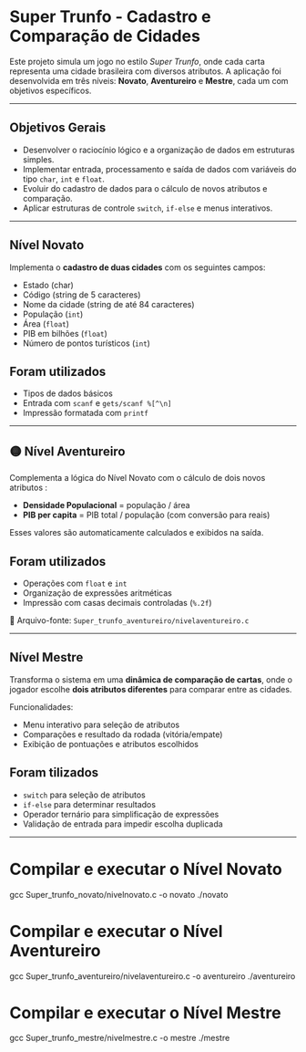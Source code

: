 # Super Trunfo - Cadastro e Comparação de Cidades

Este projeto simula um jogo no estilo *Super Trunfo*, onde cada carta representa uma cidade brasileira com diversos atributos. A aplicação foi desenvolvida em três níveis: **Novato**, **Aventureiro** e **Mestre**, cada um com objetivos específicos.

---

## Objetivos Gerais

- Desenvolver o raciocínio lógico e a organização de dados em estruturas simples.
- Implementar entrada, processamento e saída de dados com variáveis do tipo `char`, `int` e `float`.
- Evoluir do cadastro de dados para o cálculo de novos atributos e comparação.
- Aplicar estruturas de controle `switch`, `if-else` e menus interativos.


---

## Nível Novato
Implementa o **cadastro de duas cidades** com os seguintes campos:
- Estado (char)
- Código (string de 5 caracteres)
- Nome da cidade (string de até 84 caracteres)
- População (`int`)
- Área (`float`)
- PIB em bilhões (`float`)
- Número de pontos turísticos (`int`)

## Foram utilizados
- Tipos de dados básicos
- Entrada com `scanf` e `gets/scanf %[^\n]`
- Impressão formatada com `printf`

---

## 🟡 Nível Aventureiro
Complementa a lógica do Nível Novato com o cálculo de dois novos atributos :
- **Densidade Populacional** = população / área
- **PIB per capita** = PIB total / população (com conversão para reais)

Esses valores são automaticamente calculados e exibidos na saída.

## Foram utilizados
- Operações com `float` e `int`
- Organização de expressões aritméticas
- Impressão com casas decimais controladas (`%.2f`)

📂 Arquivo-fonte: `Super_trunfo_aventureiro/nivelaventureiro.c`

---

## Nível Mestre
Transforma o sistema em uma **dinâmica de comparação de cartas**, onde o jogador escolhe **dois atributos diferentes** para comparar entre as cidades.

Funcionalidades:
- Menu interativo para seleção de atributos
- Comparações e resultado da rodada (vitória/empate)
- Exibição de pontuações e atributos escolhidos

## Foram tilizados
- `switch` para seleção de atributos
- `if-else` para determinar resultados
- Operador ternário para simplificação de expressões
- Validação de entrada para impedir escolha duplicada

---


# Compilar e executar o Nível Novato
gcc Super_trunfo_novato/nivelnovato.c -o novato
./novato

# Compilar e executar o Nível Aventureiro
gcc Super_trunfo_aventureiro/nivelaventureiro.c -o aventureiro
./aventureiro

# Compilar e executar o Nível Mestre
gcc Super_trunfo_mestre/nivelmestre.c -o mestre
./mestre


